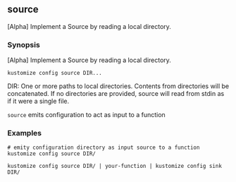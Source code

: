 ## source

[Alpha] Implement a Source by reading a local directory.

### Synopsis

[Alpha] Implement a Source by reading a local directory.

    kustomize config source DIR...

  DIR:
    One or more paths to local directories.  Contents from directories will be concatenated.
    If no directories are provided, source will read from stdin as if it were a single file.

`source` emits configuration to act as input to a function

### Examples

    # emity configuration directory as input source to a function
    kustomize config source DIR/

    kustomize config source DIR/ | your-function | kustomize config sink DIR/
